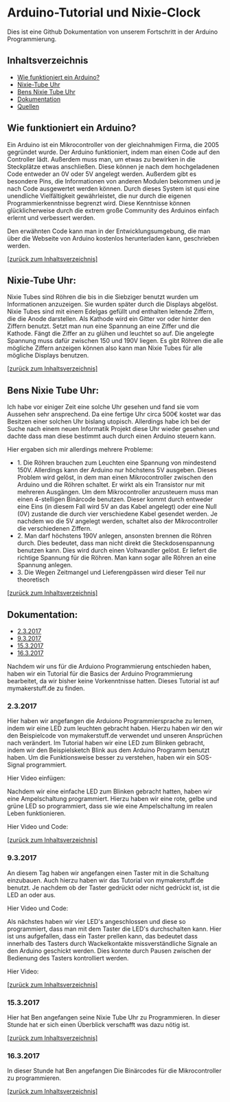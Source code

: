 <h1>
Arduino-Tutorial und Nixie-Clock
</h1>

<p>
Dies ist eine Github Dokumentation von unserem Fortschritt in der Arduino Programmierung.
</p>

<h2>
<a id="Inh"> Inhaltsverzeichnis </a>
</h2>

<ul>
<li><a href="#1."> Wie funktioniert ein Arduino?</a></li>
<li><a href="#2."> Nixie-Tube Uhr</a></li>
<li><a href="#3."> Bens Nixie Tube Uhr</a></li>
<li><a href="#4."> Dokumentation </a></li>
<li><a href="#Quellen"> Quellen</a></li>
</ul>


<h2>
<a id="1.">Wie funktioniert ein Arduino? </a>
</h2>

<p>
Ein Arduino ist ein Mikrocontroller von der gleichnahmigen Firma, die 2005 gegründet wurde.
Der Arduino funktioniert, indem man einen Code auf den Controller lädt. Außerdem muss man, um etwas zu bewirken in die Steckplätze etwas anschließen.
Diese können je nach dem hochgeladenen Code entweder an 0V oder 5V angelegt werden. Außerdem gibt es besondere Pins, die Informationen von anderen Modulen bekommen und je nach Code ausgewertet werden können.
Durch dieses System ist qusi eine unendliche Vielfältigkeit gewährleistet, die nur durch die eigenen Programmierkenntnisse begrenzt wird.
Diese Kenntnisse können glücklicherweise durch die extrem große Community des Arduinos einfach erlernt und verbessert werden.
</p>
<p>
Den erwähnten Code kann man in der Entwicklungsumgebung, die man über die Webseite von Arduino kostenlos herunterladen kann, geschrieben werden.
</p>
<p>
<a href="#Inh"> [zurück zum Inhaltsverzeichnis] </a>
</p>

<h2>
<a id="2."> Nixie-Tube Uhr:</a>
</h2>
<p>
Nixie Tubes sind Röhren die bis in die Siebziger benutzt wurden um Informationen anzuzeigen. Sie wurden später durch die Displays abgelöst.
Nixie Tubes sind mit einem Edelgas gefüllt und enthalten leitende Ziffern, die die Anode darstellen. Als Kathode wird ein Gitter vor oder hinter den Ziffern benutzt.
Setzt man nun eine Spannung an eine Ziffer und die Kathode. Fängt die Ziffer an zu glühen und leuchtet so auf. Die angelegte Spannung muss dafür zwischen 150 und 190V liegen.
Es gibt Röhren die alle mögliche Ziffern anzeigen können also kann man Nixie Tubes für alle mögliche Displays benutzen. 
</p>
<p>
<a href="#Inh"> [zurück zum Inhaltsverzeichnis] </a>
</p>

<h2>
<a id="3.">Bens Nixie Tube Uhr:</a>
</h2>
<p>
Ich habe vor einiger Zeit eine solche Uhr gesehen und fand sie vom Aussehen sehr ansprechend.
Da eine fertige Uhr circa 500€ kostet war das Besitzen einer solchen Uhr bislang utopisch.
Allerdings habe ich bei der Suche nach einem neuen Informatik Projekt diese Uhr wieder gesehen und dachte dass man diese bestimmt auch durch einen Arduino steuern kann.
</p>
<p>
Hier ergaben sich mir allerdings mehrere Probleme:
</p>
<ul>
<li> 1. Die Röhren brauchen zum Leuchten eine Spannung von mindestend 150V. Allerdings kann der Arduino nur höchstens 5V ausgeben.
Dieses Problem wird gelöst, in dem man einen Mikrocontroller zwischen den Arduino und die Röhren schaltet. Er wirkt als ein Transistor nur mit mehreren Ausgängen. Um dem Mikrocontroller anzusteuern muss man einen 4-stelligen Binärcode benutzen. Dieser kommt durch entweder eine Eins (in diesem Fall wird 5V an das Kabel angelegt) oder eine Null (0V) zustande die durch vier verschiedene Kabel gesendet werden. Je nachdem wo die 5V angelegt werden, schaltet also der Mikrocontroller die verschiedenen Ziffern. </li>
<li> 2. Man darf höchstens 190V anlegen, ansonsten brennen die Röhren durch.
Dies bedeutet, dass man nicht direkt die Steckdosenspannung benutzen kann.
Dies wird durch einen Voltwandler gelöst. Er liefert die richtige Spannung für die Röhren. Man kann sogar alle Röhren an eine Spannung anlegen.</li>
<li>
3. Die 
Wegen Zeitmangel und Lieferengpässen wird dieser Teil nur theoretisch
</li>
</ul>
<p>
<a href="#Inh"> [zurück zum Inhaltsverzeichnis] </a>
</p>


<h2>
<a id="4.">Dokumentation:</a>
</h2>

<ul>
<li><a href="#1.."> 2.3.2017</a></li>
<li><a href="#2.."> 9.3.2017</a></li>
<li><a href="#3.."> 15.3.2017</a></li>
<li><a href="#4..".> 16.3.2017</a></li>
</ul>

<p>
Nachdem wir uns für die Arduiono Programmierung entschieden haben, haben wir ein Tutorial für die Basics der Arduino Programmierung bearbeitet, da wir bisher keine Vorkenntnisse hatten.
Dieses Tutorial ist auf mymakerstuff.de zu finden. 
</p>

<h3>
<a id="1..">2.3.2017 </a>
</h3>

<p>
Hier haben wir angefangen die Arduiono Programmiersprache zu lernen, indem wir eine LED zum leuchten gebracht haben.
Hierzu haben wir den wir den Beispielcode von mymakerstuff.de verwendet und unseren Ansprüchen nach verändert. 
Im Tutorial haben wir eine LED zum Blinken gebracht, indem wir den Beispielsketch Blink aus dem Arduino Programm benutzt haben.
Um die Funktionsweise besser zu verstehen, haben wir ein SOS-Signal programmiert. 
</p>
Hier Video einfügen:
<p>
Nachdem wir eine einfache LED zum Blinken gebracht hatten, haben wir eine Ampelschaltung programmiert. 
Hierzu haben wir eine rote, gelbe und grüne LED so programmiert, dass sie wie eine Ampelschaltung im realen Leben funktionieren.
</p>
<p>
Hier Video und Code:
</p>

<p>
<a href="#Inh"> [zurück zum Inhaltsverzeichnis] </a>
</p>

<h3>
<a id="2..">9.3.2017 </a>
</h3>
<p>
An diesem Tag haben wir angefangen einen Taster mit in die Schaltung einzubauen. Auch hierzu haben wir das Tutorial von mymakerstuff.de benutzt.
Je nachdem ob der Taster gedrückt oder nicht gedrückt ist, ist die LED an oder aus. 
</p>
Hier Video und Code:

<p>
Als nächstes haben wir vier LED's angeschlossen und diese so programmiert, dass man mit dem Taster die LED's durchschalten kann. 
Hier ist uns aufgefallen, dass ein Taster prellen kann, das bedeutet dass innerhalb des Tasters durch Wackelkontakte missverständliche Signale an den Arduino geschickt werden.
Dies konnte durch Pausen zwischen der Bedienung des Tasters kontrolliert werden. 
</p>
<p>
Hier Video: 
</p>
<p>
<a href="#Inh"> [zurück zum Inhaltsverzeichnis] </a>
</p>

<h3>
<a id="3..">15.3.2017 </a>
</h3>
<p>
Hier hat Ben angefangen seine Nixie Tube Uhr zu Programmieren. In dieser Stunde hat er sich einen Überblick verschafft was dazu nötig ist.
</p>
<p>
<a href="#Inh"> [zurück zum Inhaltsverzeichnis] </a>
</p>

<h3>
<a id="4..">16.3.2017</a>
</h3>
<p>
In dieser Stunde hat Ben angefangen Die Binärcodes für die Mikrocontroller zu programmieren. 
</p>
<p>
<a href="#Inh"> [zurück zum Inhaltsverzeichnis] </a>
</p>



